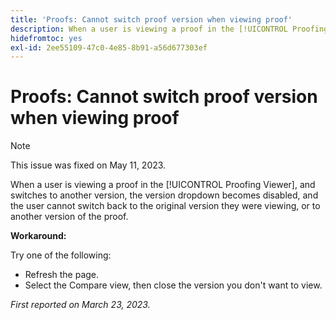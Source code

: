 ```yaml
---
title: 'Proofs: Cannot switch proof version when viewing proof'
description: When a user is viewing a proof in the [!UICONTROL Proofing Viewer], and switches to another version, the version dropdown becomes disables, and the user cannot switch back to the original version they were viewing, or to another version of the proof.
hidefromtoc: yes
exl-id: 2ee55109-47c0-4e85-8b91-a56d677303ef
---
```

# Proofs: Cannot switch proof version when viewing proof


>[!NOTE]
>
>This issue was fixed on May 11, 2023.

When a user is viewing a proof in the [!UICONTROL Proofing Viewer], and switches to another version, the version dropdown becomes disabled, and the user cannot switch back to the original version they were viewing, or to another version of the proof.

**Workaround:**

Try one of the following:

* Refresh the page.
* Select the Compare view, then close the version you don't want to view.

_First reported on March 23, 2023._
